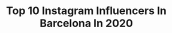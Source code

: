 ---
title: Top 10 Instagram Influencers In Barcelona In 2020
description: >-
  Find top Instagram influencers in Barcelona in 2020. Most popular hashtags: #yomequedoencasa #ad #reggaeton #picoftheday.
platform: Instagram
profiles:
  - username: "claudiaruizx"
    fullname: >-
      soy todo lo que aquí no verás✨
    location: "Spain"
    followers: 10646
    engagement: 2139
    commentsToLikes: 0.019629
    avatar: "https://scontent-ams4-1.cdninstagram.com/v/t51.2885-19/s320x320/90705502_1125899104418610_3644619894885974016_n.jpg?_nc_ht=scontent-ams4-1.cdninstagram.com&_nc_ohc=lLSRtUB9w8UAX-jtu7k&oh=768385d5094e3cad664625effad0c304&oe=5EBB59A1"
    verified: false
    hashtags: "#halloweekend"
  - username: "noasaaez"
    fullname: >-
      Noa Sáez
    location: "Spain"
    followers: 76401
    engagement: 1129
    commentsToLikes: 0.005693
    avatar: "https://scontent-ams4-1.cdninstagram.com/v/t51.2885-19/s320x320/87617900_220912882295580_6593007015356792832_n.jpg?_nc_ht=scontent-ams4-1.cdninstagram.com&_nc_ohc=FYgfuj6jOscAX8wYs5F&oh=369a6865aa0b3e0311c089c5d13ddccc&oe=5EB8A545"
    verified: false
    hashtags: "#quarantine, #takemebackto, #tbt, #stayhomeanddressup"
  - username: "by.naadia"
    fullname: >-
      Nadia Navarro
    location: "Spain"
    followers: 84407
    engagement: 1151
    commentsToLikes: 0.039776
    avatar: "https://scontent-ams4-1.cdninstagram.com/v/t51.2885-19/s320x320/92036949_3967264783313896_5470279272574746624_n.jpg?_nc_ht=scontent-ams4-1.cdninstagram.com&_nc_ohc=TLVjF-1TLfQAX-tcb_U&oh=78c66f181416cd9ee4352c5dbacb1a7b&oe=5EB98DFC"
    verified: false
    hashtags: "#myclarins, #picoftheday, #welldonenature, #encolaboracionconhm"
  - username: "alecontreraass"
    fullname: >-
      ALEJANDRA CONTRERAS
    location: "Spain"
    followers: 3153
    engagement: 2627
    commentsToLikes: 0.173863
    avatar: "https://scontent-ams4-1.cdninstagram.com/v/t51.2885-19/s320x320/81324904_113707313302364_1179842041790595072_n.jpg?_nc_ht=scontent-ams4-1.cdninstagram.com&_nc_ohc=8FFMOmvtjlcAX8Sc4fh&oh=8ba0a8444059635dbe29a05c2e842b29&oe=5EB9E099"
    verified: false
    hashtags: ""
  - username: "claudiiamg"
    fullname: >-
      Clàudia Martinez
    location: "Spain"
    followers: 440779
    engagement: 699
    commentsToLikes: 0.091840
    avatar: "https://scontent-ams4-1.cdninstagram.com/v/t51.2885-19/s320x320/90087650_516738275704392_2326480516049534976_n.jpg?_nc_ht=scontent-ams4-1.cdninstagram.com&_nc_ohc=j2AheRhx3wUAX_Ld8_D&oh=632440e6aa644b0ade4df7a266e5ecad&oe=5EBA1EDA"
    verified: true
    hashtags: "#muyt, #yvesrocher, #yomequedoencasaymelopasobien, #ad"
  - username: "nuriablanco3"
    fullname: >-
      NUNI
    location: "Spain"
    followers: 239412
    engagement: 1193
    commentsToLikes: 0.125206
    avatar: "https://scontent-ams4-1.cdninstagram.com/v/t51.2885-19/s320x320/92642028_661010888062940_5062927123769982976_n.jpg?_nc_ht=scontent-ams4-1.cdninstagram.com&_nc_ohc=-vEu4o7g9H4AX-qfk-0&oh=951718f34cb6af73e89cfc04b849ad9f&oe=5EBA2CE2"
    verified: false
    hashtags: "#giveway, #sorteos, #sorteoespa, #subduedgirls"
  - username: "andreiiflu"
    fullname: >-
      ᴀ ɴ ᴅ ʀ ᴇ ᴀ ✨
    location: "Spain"
    followers: 142573
    engagement: 1417
    commentsToLikes: 0.050213
    avatar: "https://scontent-lhr8-1.cdninstagram.com/v/t51.2885-19/s320x320/75483261_698184887372718_498877403666317312_n.jpg?_nc_ht=scontent-lhr8-1.cdninstagram.com&_nc_ohc=LiITE5lB9ycAX84Pbgq&oh=3c7b6169e31e133d199cc3bdc5ddcb47&oe=5EBC63F8"
    verified: false
    hashtags: "#reggaetondance, #moradochallenge, #challenge, #jlo"
  - username: "melomoreno"
    fullname: >-
      Melo 🚀🍈
    location: "Spain"
    followers: 785677
    engagement: 731
    commentsToLikes: 0.035657
    avatar: "https://scontent-amt2-1.cdninstagram.com/v/t51.2885-19/s320x320/89740251_220900942390816_90467099473870848_n.jpg?_nc_ht=scontent-amt2-1.cdninstagram.com&_nc_ohc=Q2nAc0nL-5UAX_vJXhR&oh=b683b94ff73423e51cacd913f681e261&oe=5EB965E0"
    verified: true
    hashtags: "#volverasajugar, #chau, #hm, #nuevavida"
  - username: "saraguchi84"
    fullname: >-
      saraguchi84
    location: "Spain"
    followers: 87116
    engagement: 1068
    commentsToLikes: 0.179755
    avatar: "https://scontent-lht6-1.cdninstagram.com/v/t51.2885-19/s320x320/19984687_928278007347760_8688977190680788992_a.jpg?_nc_ht=scontent-lht6-1.cdninstagram.com&_nc_ohc=3xR7qSh_mYoAX--ieAj&oh=3b5f0307ad9aee5c19b7c04bbd8dc59e&oe=5EB90B81"
    verified: false
    hashtags: "#35semanas, #kidsroom, #cuerpodemujer, #estrenamoscoche"
  - username: "tatyanacurvymodel"
    fullname: >-
      TᗩTYᗩᑎᗩ ᗷOGᗪᗩᑎᑕᕼIKOᐯᗩ
    location: "Spain"
    followers: 26107
    engagement: 1017
    commentsToLikes: 0.115000
    avatar: "https://scontent-amt2-1.cdninstagram.com/v/t51.2885-19/s320x320/72708219_2643165882412611_227052406720954368_n.jpg?_nc_ht=scontent-amt2-1.cdninstagram.com&_nc_ohc=ZJoPNxLuHJIAX9Sa8tq&oh=4fef4264385d9c67b19cd13f090955c7&oe=5EB8A04C"
    verified: false
    hashtags: "#liveyourlifenow, #curvyrevolution, #peaceandlove, #amorypaz"
---